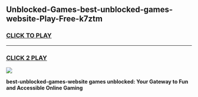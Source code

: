 
## Unblocked-Games-best-unblocked-games-website-Play-Free-k7ztm
<h3>
<a href="https://premium76.site?title=best-unblocked-games-website&ref=21A">CLICK TO PLAY</a></h3>
<hr>

<h3>
<a href="https://premium76.site?title=best-unblocked-games-website&ref=21A">CLICK 2 PLAY</a>
  
</h3>

<a href="https://premium76.site?title=best-unblocked-games-website&ref=21A"><img src="https://clearcache.store/games.png"></a>


**best-unblocked-games-website games unblocked: Your Gateway to Fun and Accessible Online Gaming**
